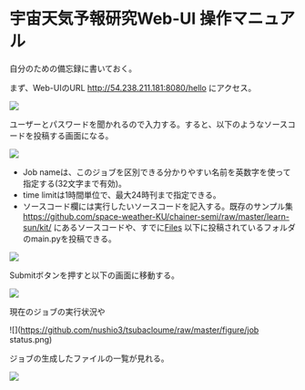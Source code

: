 # 宇宙天気予報研究Web-UI 操作マニュアル

自分のための備忘録に書いておく。

まず、Web-UIのURL http://54.238.211.181:8080/hello にアクセス。

![](https://github.com/nushio3/tsubacloume/raw/master/figure/hello.png)

ユーザーとパスワードを聞かれるので入力する。すると、以下のようなソースコードを投稿する画面になる。

![](https://github.com/nushio3/tsubacloume/raw/master/figure/submit.png)

- Job nameは、このジョブを区別できる分かりやすい名前を英数字を使って指定する(32文字まで有効)。
- time limitは1時間単位で、最大24時刊まで指定できる。
- ソースコード欄には実行したいソースコードを記入する。既存のサンプル集 https://github.com/space-weather-KU/chainer-semi/raw/master/learn-sun/kit/ にあるソースコードや、すでに[Files](http://54.238.211.181/) 以下に投稿されているフォルダのmain.pyを投稿できる。

![](https://github.com/nushio3/tsubacloume/raw/master/figure/submit-code.png)

Submitボタンを押すと以下の画面に移動する。

![](https://github.com/nushio3/tsubacloume/raw/master/figure/submitted.png)

現在のジョブの実行状況や

![](https://github.com/nushio3/tsubacloume/raw/master/figure/job status.png)

ジョブの生成したファイルの一覧が見れる。

![](https://github.com/nushio3/tsubacloume/raw/master/figure/files.png)
